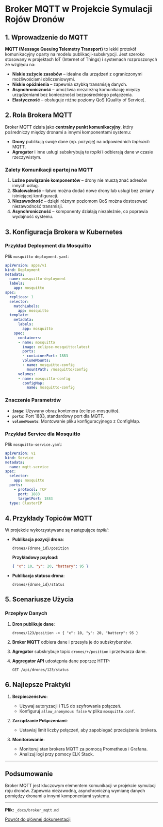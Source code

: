 # Broker MQTT w Projekcie Symulacji Rojów Dronów

## 1. Wprowadzenie do MQTT

**MQTT (Message Queuing Telemetry Transport)** to lekki protokół komunikacyjny oparty na modelu publikacji-subskrypcji. Jest szeroko stosowany w projektach IoT (Internet of Things) i systemach rozproszonych ze względu na:

- **Niskie zużycie zasobów** – idealne dla urządzeń z ograniczonymi możliwościami obliczeniowymi.
- **Niskie opóźnienia** – zapewnia szybką transmisję danych.
- **Asynchroniczność** – umożliwia niezależną komunikację między urządzeniami bez konieczności bezpośredniego połączenia.
- **Elastyczność** – obsługuje różne poziomy QoS (Quality of Service).

## 2. Rola Brokera MQTT

Broker MQTT działa jako **centralny punkt komunikacyjny**, który pośredniczy między dronami a innymi komponentami systemu:

- **Drony** publikują swoje dane (np. pozycję) na odpowiednich *topicach* MQTT.
- **Agregator** i inne usługi subskrybują te *topiki* i odbierają dane w czasie rzeczywistym.

### Zalety Komunikacji opartej na MQTT

1. **Luźne powiązanie komponentów** – drony nie muszą znać adresów innych usług.
2. **Skalowalność** – łatwo można dodać nowe drony lub usługi bez zmiany istniejącej konfiguracji.
3. **Niezawodność** – dzięki różnym poziomom QoS można dostosować niezawodność transmisji.
4. **Asynchroniczność** – komponenty działają niezależnie, co poprawia wydajność systemu.

## 3. Konfiguracja Brokera w Kubernetes

### Przykład Deployment dla Mosquitto

Plik `mosquitto-deployment.yaml`:

```yaml
apiVersion: apps/v1
kind: Deployment
metadata:
  name: mosquitto-deployment
  labels:
    app: mosquitto
spec:
  replicas: 1
  selector:
    matchLabels:
      app: mosquitto
  template:
    metadata:
      labels:
        app: mosquitto
    spec:
      containers:
      - name: mosquitto
        image: eclipse-mosquitto:latest
        ports:
        - containerPort: 1883
        volumeMounts:
        - name: mosquitto-config
          mountPath: /mosquitto/config
      volumes:
      - name: mosquitto-config
        configMap:
          name: mosquitto-config
```

### Znaczenie Parametrów

- **`image`**: Używany obraz kontenera (eclipse-mosquitto).
- **`ports`**: Port 1883, standardowy port dla MQTT.
- **`volumeMounts`**: Montowanie pliku konfiguracyjnego z ConfigMap.

### Przykład Service dla Mosquitto

Plik `mosquitto-service.yaml`:

```yaml
apiVersion: v1
kind: Service
metadata:
  name: mqtt-service
spec:
  selector:
    app: mosquitto
  ports:
    - protocol: TCP
      port: 1883
      targetPort: 1883
  type: ClusterIP
```

## 4. Przykłady Topiców MQTT

W projekcie wykorzystywane są następujące *topiki*:

- **Publikacja pozycji drona**:
  ```
  drones/{drone_id}/position
  ```
  **Przykładowy payload**:
  ```json
  { "x": 10, "y": 20, "battery": 95 }
  ```

- **Publikacja statusu drona**:
  ```
  drones/{drone_id}/status
  ```

## 5. Scenariusze Użycia

### Przepływ Danych

1. **Dron publikuje dane**:
   ```
   drones/123/position -> { "x": 10, "y": 20, "battery": 95 }
   ```

2. **Broker MQTT** odbiera dane i przesyła je do subskrybentów.

3. **Agregator** subskrybuje topic `drones/+/position` i przetwarza dane.

4. **Aggregator API** udostępnia dane poprzez HTTP:
   ```http
   GET /api/drones/123/status
   ```

## 6. Najlepsze Praktyki

1. **Bezpieczeństwo**:
   - Używaj autoryzacji i TLS do szyfrowania połączeń.
   - Konfiguruj `allow_anonymous false` w pliku `mosquitto.conf`.

2. **Zarządzanie Połączeniami**:
   - Ustawiaj limit liczby połączeń, aby zapobiegać przeciążeniu brokera.

3. **Monitorowanie**:
   - Monitoruj stan brokera MQTT za pomocą Prometheus i Grafana.
   - Analizuj logi przy pomocy ELK Stack.

---

## Podsumowanie

Broker MQTT jest kluczowym elementem komunikacji w projekcie symulacji roju dronów. Zapewnia niezawodną, asynchroniczną wymianę danych pomiędzy dronami a innymi komponentami systemu.


---

**Plik:** `_docs/broker_mqtt.md`

[Powrót do głównej dokumentacji](../README.MD)